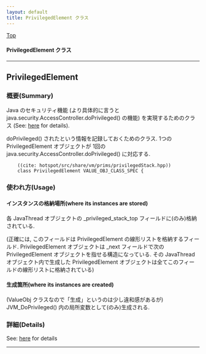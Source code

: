 ```yaml
---
layout: default
title: PrivilegedElement クラス 
---
```

[Top](../index.html)

#### PrivilegedElement クラス 



---
## <a name="nofobfTffM" id="nofobfTffM">PrivilegedElement</a>

### 概要(Summary)
Java のセキュリティ機能 (より具体的に言うと java.security.AccessController.doPrivileged() の機能) を実現するためのクラス
(See: [here](no3718WD2.html) for details).

doPrivileged() されたという情報を記録しておくためのクラス. 
1つの PrivilegedElement オブジェクトが 1回の java.security.AccessController.doPrivileged() に対応する.


```
    ((cite: hotspot/src/share/vm/prims/privilegedStack.hpp))
    class PrivilegedElement VALUE_OBJ_CLASS_SPEC {
```

### 使われ方(Usage)
#### インスタンスの格納場所(where its instances are stored)
各 JavaThread オブジェクトの _privileged_stack_top フィールドに(のみ)格納されている.

(正確には, このフィールドは PrivilegedElement の線形リストを格納するフィールド.
PrivilegedElement オブジェクトは _next フィールドで次の PrivilegedElement オブジェクトを指せる構造になっている.
その JavaThread オブジェクト内で生成した PrivilegedElement オブジェクトは全てこのフィールドの線形リストに格納されている)

#### 生成箇所(where its instances are created)
(ValueObj クラスなので「生成」というのは少し違和感があるが)
JVM_DoPrivileged() 内の局所変数として(のみ)生成される.




### 詳細(Details)
See: [here](../doxygen/classPrivilegedElement.html) for details

---
